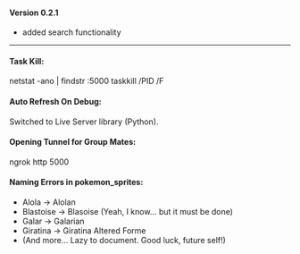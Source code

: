 #### Version 0.2.1

- added search functionality

---

#### Task Kill:
netstat -ano | findstr :5000
taskkill /PID <PID> /F

#### Auto Refresh On Debug:
Switched to Live Server library (Python).

#### Opening Tunnel for Group Mates:
ngrok http 5000

#### Naming Errors in pokemon_sprites:
- Alola → Alolan
- Blastoise → Blasoise (Yeah, I know... but it must be done)
- Galar → Galarian
- Giratina → Giratina Altered Forme
- (And more... Lazy to document. Good luck, future self!)
